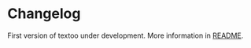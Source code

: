 # Changelog

First version of textoo under development. More information in [README](https://github.com/fcesc-code/textoo-back#readme.git).
